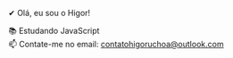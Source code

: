 ✔ Olá, eu sou o Higor!

📚 Estudando JavaScript <br>
📫 Contate-me no email: contatohigoruchoa@outlook.com 


